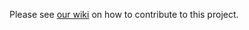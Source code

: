 Please see [our wiki](https://github.com/microsoft/vscode-flake8/wiki) on how to
contribute to this project.
